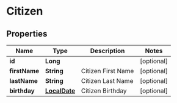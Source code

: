 
# Citizen

## Properties
Name | Type | Description | Notes
------------ | ------------- | ------------- | -------------
**id** | **Long** |  |  [optional]
**firstName** | **String** | Citizen First Name |  [optional]
**lastName** | **String** | Citizen Last Name |  [optional]
**birthday** | [**LocalDate**](LocalDate.md) | Citizen Birthday |  [optional]




